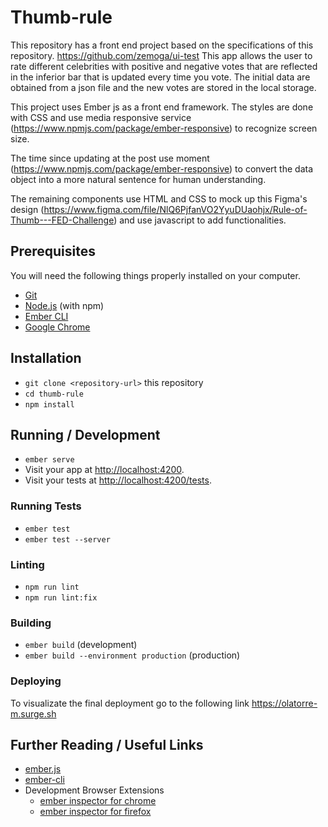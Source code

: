 # Thumb-rule

This repository has a front end project based on the specifications of this repository. https://github.com/zemoga/ui-test
This app allows the user to rate different celebrities with positive and negative votes that are reflected in the inferior bar that is updated every time you vote.
The initial data are obtained from a json file and the new votes are stored in the local storage.

This project uses Ember js as a front end framework. The styles are done with CSS and use media responsive service (https://www.npmjs.com/package/ember-responsive) to recognize screen size.

The time since updating at the post use moment (https://www.npmjs.com/package/ember-responsive) to convert the data object into a more natural sentence for human understanding.

The remaining components use HTML and CSS to mock up this Figma's design (https://www.figma.com/file/NlQ6PjfanVO2YyuDUaohjx/Rule-of-Thumb---FED-Challenge) and use javascript to add functionalities.

## Prerequisites

You will need the following things properly installed on your computer.

* [Git](https://git-scm.com/)
* [Node.js](https://nodejs.org/) (with npm)
* [Ember CLI](https://cli.emberjs.com/release/)
* [Google Chrome](https://google.com/chrome/)

## Installation

* `git clone <repository-url>` this repository
* `cd thumb-rule`
* `npm install`

## Running / Development

* `ember serve`
* Visit your app at [http://localhost:4200](http://localhost:4200).
* Visit your tests at [http://localhost:4200/tests](http://localhost:4200/tests).

### Running Tests

* `ember test`
* `ember test --server`

### Linting

* `npm run lint`
* `npm run lint:fix`

### Building

* `ember build` (development)
* `ember build --environment production` (production)

### Deploying
To visualizate the final deployment go to the following link https://olatorre-m.surge.sh

## Further Reading / Useful Links

* [ember.js](https://emberjs.com/)
* [ember-cli](https://cli.emberjs.com/release/)
* Development Browser Extensions
  * [ember inspector for chrome](https://chrome.google.com/webstore/detail/ember-inspector/bmdblncegkenkacieihfhpjfppoconhi)
  * [ember inspector for firefox](https://addons.mozilla.org/en-US/firefox/addon/ember-inspector/)
